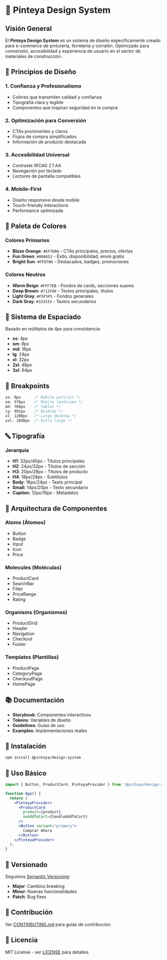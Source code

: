 # 🎨 Pinteya Design System

## Visión General

El **Pinteya Design System** es un sistema de diseño específicamente creado para e-commerce de pinturería, ferretería y corralón. Optimizado para conversión, accesibilidad y experiencia de usuario en el sector de materiales de construcción.

## 🎯 Principios de Diseño

### 1. **Confianza y Profesionalismo**
- Colores que transmiten calidad y confianza
- Tipografía clara y legible
- Componentes que inspiran seguridad en la compra

### 2. **Optimización para Conversión**
- CTAs prominentes y claros
- Flujos de compra simplificados
- Información de producto destacada

### 3. **Accesibilidad Universal**
- Contraste WCAG 2.1 AA
- Navegación por teclado
- Lectores de pantalla compatibles

### 4. **Mobile-First**
- Diseño responsive desde mobile
- Touch-friendly interactions
- Performance optimizada

## 🎨 Paleta de Colores

### Colores Primarios
- **Blaze Orange**: `#EF7D00` - CTAs principales, precios, ofertas
- **Fun Green**: `#00A651` - Éxito, disponibilidad, envío gratis
- **Bright Sun**: `#FFD700` - Destacados, badges, promociones

### Colores Neutros
- **Warm Beige**: `#FFF7EB` - Fondos de cards, secciones suaves
- **Deep Brown**: `#712F00` - Textos principales, títulos
- **Light Gray**: `#F5F5F5` - Fondos generales
- **Dark Gray**: `#333333` - Textos secundarios

## 📐 Sistema de Espaciado

Basado en múltiplos de 4px para consistencia:
- **xs**: 4px
- **sm**: 8px  
- **md**: 16px
- **lg**: 24px
- **xl**: 32px
- **2xl**: 48px
- **3xl**: 64px

## 📱 Breakpoints

```css
xs: 0px      /* Mobile portrait */
sm: 576px    /* Mobile landscape */
md: 768px    /* Tablet */
lg: 992px    /* Desktop */
xl: 1200px   /* Large desktop */
xxl: 1600px  /* Extra large */
```

## 🔤 Tipografía

### Jerarquía
- **H1**: 32px/40px - Títulos principales
- **H2**: 24px/32px - Títulos de sección
- **H3**: 20px/28px - Títulos de producto
- **H4**: 18px/24px - Subtítulos
- **Body**: 16px/24px - Texto principal
- **Small**: 14px/20px - Texto secundario
- **Caption**: 12px/16px - Metadatos

## 🧩 Arquitectura de Componentes

### Atoms (Átomos)
- Button
- Badge
- Input
- Icon
- Price

### Molecules (Moléculas)
- ProductCard
- SearchBar
- Filter
- PriceRange
- Rating

### Organisms (Organismos)
- ProductGrid
- Header
- Navigation
- Checkout
- Footer

### Templates (Plantillas)
- ProductPage
- CategoryPage
- CheckoutPage
- HomePage

## 📚 Documentación

- **Storybook**: Componentes interactivos
- **Tokens**: Variables de diseño
- **Guidelines**: Guías de uso
- **Examples**: Implementaciones reales

## 🚀 Instalación

```bash
npm install @pinteya/design-system
```

## 📖 Uso Básico

```jsx
import { Button, ProductCard, PinteyaProvider } from '@pinteya/design-system';

function App() {
  return (
    <PinteyaProvider>
      <ProductCard 
        product={product}
        onAddToCart={handleAddToCart}
      />
      <Button variant="primary">
        Comprar Ahora
      </Button>
    </PinteyaProvider>
  );
}
```

## 🔄 Versionado

Seguimos [Semantic Versioning](https://semver.org/):
- **Major**: Cambios breaking
- **Minor**: Nuevas funcionalidades
- **Patch**: Bug fixes

## 🤝 Contribución

Ver [CONTRIBUTING.md](./CONTRIBUTING.md) para guías de contribución.

## 📄 Licencia

MIT License - ver [LICENSE](./LICENSE) para detalles.

